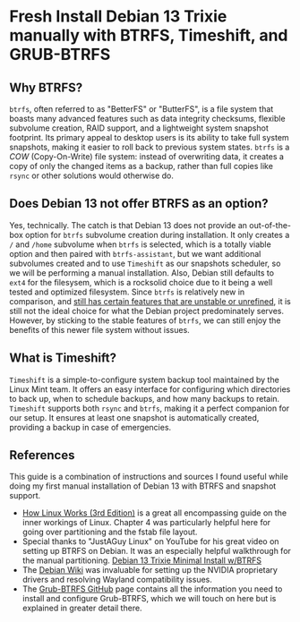 # Fresh Install Debian 13 Trixie manually with BTRFS, Timeshift, and GRUB-BTRFS

## Why BTRFS?

`btrfs`, often referred to as "BetterFS" or "ButterFS", is a file system that boasts many advanced features such as data integrity checksums, flexible subvolume creation, RAID support, and a lightweight system snapshot footprint. Its primary appeal to desktop users is its ability to take full system snapshots, making it easier to roll back to previous system states. `btrfs` is a *COW* (Copy-On-Write) file system: instead of overwriting data, it creates a copy of only the changed items as a backup, rather than full copies like `rsync` or other solutions would otherwise do.

## Does Debian 13 not offer BTRFS as an option?

Yes, technically. The catch is that Debian 13 does not provide an out-of-the-box option for `btrfs` subvolume creation during installation. It only creates a `/` and `/home` subvolume when `btrfs` is selected, which is a totally viable option and then paired with `btrfs-assistant`, but we want additional subvolumes created and to use `Timeshift` as our snapshots scheduler, so we will be performing a manual installation. Also, Debian still defaults to `ext4` for the filesysem, which is a rocksolid choice due to it being a well tested and optimized filesystem. Since `btrfs` is relatively new in comparison, and [still has certain features that are unstable or unrefined](https://btrfs.readthedocs.io/en/latest/Status.html), it is still not the ideal choice for what the Debian project predominately serves. However, by sticking to the stable features of `btrfs`, we can still enjoy the benefits of this newer file system without issues.

## What is Timeshift?

`Timeshift` is a simple-to-configure system backup tool maintained by the Linux Mint team. It offers an easy interface for configuring which directories to back up, when to schedule backups, and how many backups to retain. `Timeshift` supports both `rsync` and `btrfs`, making it a perfect companion for our setup. It ensures at least one snapshot is automatically created, providing a backup in case of emergencies.

## References

This guide is a combination of instructions and sources I found useful while doing my first manual installation of Debian 13 with BTRFS and snapshot support.

- [How Linux Works (3rd Edition)](https://www.amazon.com/How-Linux-Works-Brian-Ward/dp/1718500408) is a great all encompassing guide on the inner workings of Linux. Chapter 4 was particularly helpful here for going over partitioning and the fstab file layout.
- Special thanks to "JustAGuy Linux" on YouTube for his great video on setting up BTRFS on Debian. It was an especially helpful walkthrough for the manual partitioning. [Debian 13 Trixie Minimal Install w/BTRFS](https://www.youtube.com/watch?v=_zC4S7TA1GI)
- The [Debian Wiki](https://wiki.debian.org/NvidiaGraphicsDrivers#Wayland) was invaluable for setting up the NVIDIA proprietary drivers and resolving Wayland compatibility issues.
- The [Grub-BTRFS GitHub](https://github.com/Antynea/grub-btrfs) page contains all the information you need to install and configure Grub-BTRFS, which we will touch on here but is explained in greater detail there.
